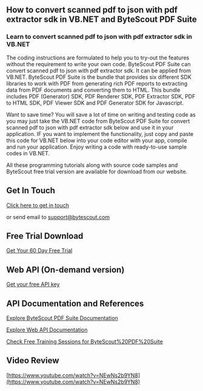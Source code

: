 ## How to convert scanned pdf to json with pdf extractor sdk in VB.NET and ByteScout PDF Suite

### Learn to convert scanned pdf to json with pdf extractor sdk in VB.NET

The coding instructions are formulated to help you to try-out the features without the requirement to write your own code. ByteScout PDF Suite can convert scanned pdf to json with pdf extractor sdk. It can be applied from VB.NET. ByteScout PDF Suite is the bundle that provides six different SDK libraries to work with PDF from generating rich PDF reports to extracting data from PDF documents and converting them to HTML. This bundle includes PDF (Generator) SDK, PDF Renderer SDK, PDF Extractor SDK, PDF to HTML SDK, PDF Viewer SDK and PDF Generator SDK for Javascript.

Want to save time? You will save a lot of time on writing and testing code as you may just take the VB.NET code from ByteScout PDF Suite for convert scanned pdf to json with pdf extractor sdk below and use it in your application. IF you want to implement the functionality, just copy and paste this code for VB.NET below into your code editor with your app, compile and run your application. Enjoy writing a code with ready-to-use sample codes in VB.NET.

All these programming tutorials along with source code samples and ByteScout free trial version are available for download from our website.

## Get In Touch

[Click here to get in touch](https://bytescout.zendesk.com/hc/en-us/requests/new?subject=ByteScout%20PDF%20Suite%20Question)

or send email to [support@bytescout.com](mailto:support@bytescout.com?subject=ByteScout%20PDF%20Suite%20Question) 

## Free Trial Download

[Get Your 60 Day Free Trial](https://bytescout.com/download/web-installer?utm_source=github-readme)

## Web API (On-demand version)

[Get your free API key](https://pdf.co/documentation/api?utm_source=github-readme)

## API Documentation and References

[Explore ByteScout PDF Suite Documentation](https://bytescout.com/documentation/index.html?utm_source=github-readme)

[Explore Web API Documentation](https://pdf.co/documentation/api?utm_source=github-readme)

[Check Free Training Sessions for ByteScout%20PDF%20Suite](https://academy.bytescout.com/)

## Video Review

[https://www.youtube.com/watch?v=NEwNs2b9YN8](https://www.youtube.com/watch?v=NEwNs2b9YN8)